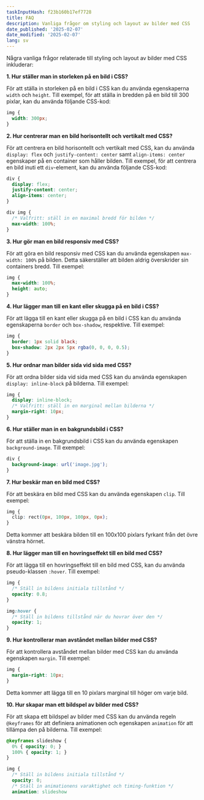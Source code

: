 ```yaml
---
taskInputHash: f23b160b17ef7728
title: FAQ
description: Vanliga frågor om styling och layout av bilder med CSS
date_published: '2025-02-07'
date_modified: '2025-02-07'
lang: sv
---
```

Några vanliga frågor relaterade till styling och layout av bilder med CSS inkluderar:

**1. Hur ställer man in storleken på en bild i CSS?**

För att ställa in storleken på en bild i CSS kan du använda egenskaperna `width` och `height`. Till exempel, för att ställa in bredden på en bild till 300 pixlar, kan du använda följande CSS-kod:

```css
img {
  width: 300px;
}
```

**2. Hur centrerar man en bild horisontellt och vertikalt med CSS?**

För att centrera en bild horisontellt och vertikalt med CSS, kan du använda `display: flex` och `justify-content: center` samt `align-items: center` egenskaper på en container som håller bilden. Till exempel, för att centrera en bild inuti ett `div`-element, kan du använda följande CSS-kod:

```css
div {
  display: flex;
  justify-content: center;
  align-items: center;
}

div img {
  /* Valfritt: ställ in en maximal bredd för bilden */
  max-width: 100%;
}
```

**3. Hur gör man en bild responsiv med CSS?**

För att göra en bild responsiv med CSS kan du använda egenskapen `max-width: 100%` på bilden. Detta säkerställer att bilden aldrig överskrider sin containers bredd. Till exempel:

```css
img {
  max-width: 100%;
  height: auto;
}
```

**4. Hur lägger man till en kant eller skugga på en bild i CSS?**

För att lägga till en kant eller skugga på en bild i CSS kan du använda egenskaperna `border` och `box-shadow`, respektive. Till exempel:

```css
img {
  border: 1px solid black;
  box-shadow: 2px 2px 5px rgba(0, 0, 0, 0.5);
}
```

**5. Hur ordnar man bilder sida vid sida med CSS?**

För att ordna bilder sida vid sida med CSS kan du använda egenskapen `display: inline-block` på bilderna. Till exempel:

```css
img {
  display: inline-block;
  /* Valfritt: ställ in en marginal mellan bilderna */
  margin-right: 10px;
}
```

**6. Hur ställer man in en bakgrundsbild i CSS?**

För att ställa in en bakgrundsbild i CSS kan du använda egenskapen `background-image`. Till exempel:

```css
div {
  background-image: url('image.jpg');
}
```

**7. Hur beskär man en bild med CSS?**

För att beskära en bild med CSS kan du använda egenskapen `clip`. Till exempel:

```css
img {
  clip: rect(0px, 100px, 100px, 0px);
}
```

Detta kommer att beskära bilden till en 100x100 pixlars fyrkant från det övre vänstra hörnet.

**8. Hur lägger man till en hovringseffekt till en bild med CSS?**

För att lägga till en hovringseffekt till en bild med CSS, kan du använda pseudo-klassen `:hover`. Till exempel:

```css
img {
  /* Ställ in bildens initiala tillstånd */
  opacity: 0.8;
}

img:hover {
  /* Ställ in bildens tillstånd när du hovrar över den */
  opacity: 1;
}
```

**9. Hur kontrollerar man avståndet mellan bilder med CSS?**

För att kontrollera avståndet mellan bilder med CSS kan du använda egenskapen `margin`. Till exempel:

```css
img {
  margin-right: 10px;
}
```

Detta kommer att lägga till en 10 pixlars marginal till höger om varje bild.

**10. Hur skapar man ett bildspel av bilder med CSS?**

För att skapa ett bildspel av bilder med CSS kan du använda regeln `@keyframes` för att definiera animationen och egenskapen `animation` för att tillämpa den på bilderna. Till exempel:

```css
@keyframes slideshow {
  0% { opacity: 0; }
  100% { opacity: 1; }
}

img {
  /* Ställ in bildens initiala tillstånd */
  opacity: 0;
  /* Ställ in animationens varaktighet och timing-funktion */
  animation: slideshow
```
